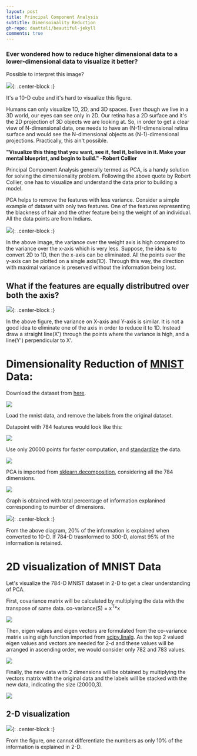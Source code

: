 ```yaml
---
layout: post
title: Principal Component Analysis
subtitle: Dimensoinality Reduction
gh-repo: daattali/beautiful-jekyll
comments: true
---
```


### Ever wondered how to reduce higher dimensional data to a lower-dimensional data to visualize it better?


Possible to interpret this image?

<img src="/img/cube.png">{: .center-block :}

It's a 10-D cube and it's hard to visualize this figure.

Humans can only visualize 1D, 2D, and 3D spaces. Even though we live in a 3D world, our eyes can see only in 2D. Our retina has a 2D surface and it's the 2D projection of 3D objects we are looking at. So, in order to get a clear view of N-dimensional data, one needs to have an (N-1)-dimensional retina surface and would see the N-dimensional objects as (N-1)-dimensional projections. Practically, this ain't possible.

**"Visualize this thing that you want, see it, feel it, believe in it. Make your mental blueprint, and begin to build." -Robert Collier**


Principal Component Analysis generally termed as PCA, is a handy solution for solving the dimensionality problem. Following the above quote by Robert Collier, one has to visualize and understand the data prior to building a model.

PCA helps to remove the features with less variance. Consider a simple example of dataset with only two features. One of the features representing the blackness of hair and the other feature being the weight of an individual. All the data points are from Indians.

<img src="/img/initial.PNG">{: .center-block :}

In the above image, the variance over the weight axis is high compared to the variance over the x-axis which is very less. Suppose, the idea is to convert 2D to 1D, then the x-axis can be eliminated. All the points over the y-axis can be plotted on a single axis(1D). Through this way, the direction with maximal variance is preserved without the information being lost.

## What if the features are equally distributred over both the axis? 
<img src="/img/initial1.PNG">{: .center-block :}

In the above figure, the variance on X-axis and Y-axis is similar. It is not a good idea to eliminate one of the axis in order to reduce it to 1D. Instead draw a straight line(X') through the points where the variance is high, and a line(Y') perpendicular to X'.

# Dimensionality Reduction of [MNIST](http://yann.lecun.com/exdb/mnist/) Data:

Download the dataset from [here](https://www.kaggle.com/c/digit-recognizer/data).

<img src="/img/pca/pca1.PNG">

Load the mnist data, and remove the labels from the original dataset.

Datapoint with 784 features would look like this:

<img src="/img/pca/pca2.PNG">

Use only 20000 points for faster computation, and [standardize](https://scikit-learn.org/stable/modules/preprocessing.html) the data.

<img src="/img/pca/pca3.PNG">

PCA is imported from [sklearn.decomposition](https://scikit-learn.org/stable/modules/generated/sklearn.decomposition.PCA.html), considering all the 784 dimensions.

<img src="/img/pca/pca4.PNG">

Graph is obtained with total percentage of information explanined corresponding to number of dimensions.

<img src="/img/pca/pca5.PNG">{: .center-block :}

From the above diagram, 20% of the information is explained when converted to 10-D. If 784-D trasnformed to 300-D, alomst 95% of the information is retained. 


# 2D visualization of MNIST Data

Let's visualize the 784-D MNIST dataset in 2-D to get a clear understanding of PCA.

First, covariance matrix will be calculated by multiplying the data with the transpose of same data.
co-variance(S) = x<sup>T</sup>*x

<img src="/img/pca/pca6.PNG">

Then, eigen values and eigen vectors are formulated from the co-variance matrix using eigh function imported from [scipy.linalg](https://docs.scipy.org/doc/scipy/reference/generated/scipy.linalg.eigh.html). As the top 2 valued eigen values and vectors are needed for 2-d and these values will be arranged in ascending order, we would consider only 782 and 783 values.

<img src="/img/pca/pca7.PNG">

Finally, the new data with 2 dimensions will be obtained by multiplying the vectors matrix with the original data and the labels will be stacked with the new data, indicating the size (20000,3). 

<img src="/img/pca/pca8.PNG">

## 2-D visualization

<img src="/img/pca/pca9.PNG">{: .center-block :}

From the figure, one cannot differentiate the numbers as only 10% of the information is explained in 2-D.



